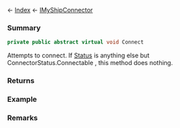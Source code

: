 ← [Index](Api-Index) ← [IMyShipConnector](Sandbox.ModAPI.Ingame.IMyShipConnector)

### Summary

```csharp
private public abstract virtual void Connect
```

Attempts to connect. If [Status](Sandbox.ModAPI.Ingame.IMyShipConnector.Status) is anything else but ConnectorStatus.Connectable , this method does nothing.

### Returns

### Example

### Remarks

